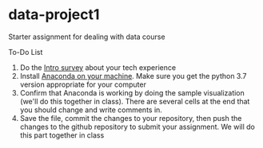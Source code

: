 # data-project1
Starter assignment for dealing with data course

To-Do List

1. Do the [Intro survey](https://goo.gl/forms/LKGmvrONy3SWDFJA2) about your tech experience
2. Install [Anaconda on your machine](https://anaconda.org/download).  Make sure you get the python 3.7 version appropriate for your computer
3. Confirm that Anaconda is working by doing the sample visualization (we'll do this together in class).  There are several cells at the end that you should change and write comments in.
4. Save the file, commit the changes to your repository, then push the changes to the github repository to submit your assignment.  We will do this part together in class

